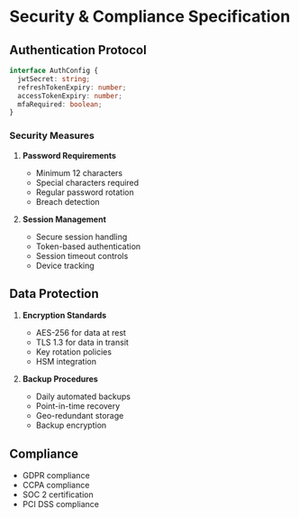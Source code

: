 # Security & Compliance Specification

## Authentication Protocol
```typescript
interface AuthConfig {
  jwtSecret: string;
  refreshTokenExpiry: number;
  accessTokenExpiry: number;
  mfaRequired: boolean;
}
```

### Security Measures
1. **Password Requirements**
   - Minimum 12 characters
   - Special characters required
   - Regular password rotation
   - Breach detection

2. **Session Management**
   - Secure session handling
   - Token-based authentication
   - Session timeout controls
   - Device tracking

## Data Protection
1. **Encryption Standards**
   - AES-256 for data at rest
   - TLS 1.3 for data in transit
   - Key rotation policies
   - HSM integration

2. **Backup Procedures**
   - Daily automated backups
   - Point-in-time recovery
   - Geo-redundant storage
   - Backup encryption

## Compliance
- GDPR compliance
- CCPA compliance
- SOC 2 certification
- PCI DSS compliance